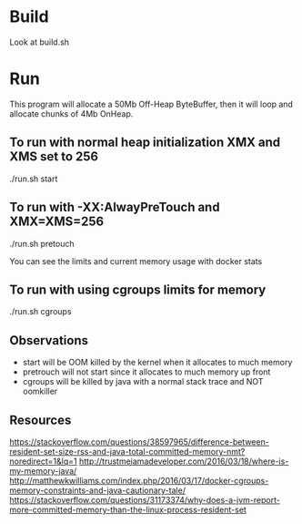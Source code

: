 # Build
Look at build.sh

# Run

This program will allocate a 50Mb Off-Heap ByteBuffer, then it will loop and allocate chunks of 4Mb OnHeap.

## To run with normal heap initialization XMX and XMS set to 256
./run.sh start 

## To run with -XX:AlwayPreTouch and XMX=XMS=256
./run.sh pretouch

You can see the limits and current memory usage with docker stats

## To run with using cgroups limits for memory
./run.sh cgroups


## Observations
 - start will be OOM killed by the kernel when it allocates to much memory
 - pretrouch will not start since it allocates to much memory up front
 - cgroups will be killed by java with a normal stack trace and NOT oomkiller

## Resources
https://stackoverflow.com/questions/38597965/difference-between-resident-set-size-rss-and-java-total-committed-memory-nmt?noredirect=1&lq=1
http://trustmeiamadeveloper.com/2016/03/18/where-is-my-memory-java/
http://matthewkwilliams.com/index.php/2016/03/17/docker-cgroups-memory-constraints-and-java-cautionary-tale/
https://stackoverflow.com/questions/31173374/why-does-a-jvm-report-more-committed-memory-than-the-linux-process-resident-set
